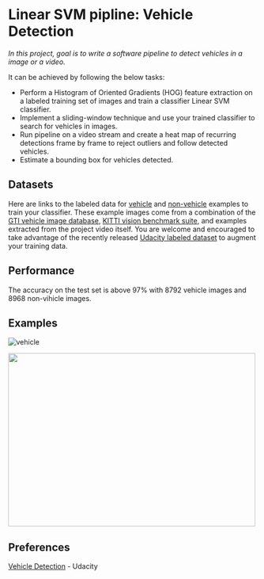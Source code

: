# Linear SVM pipline: Vehicle Detection
*In this project, goal is to write a software pipeline to detect vehicles in a image or a video.*

It can be achieved by following the below tasks:
+  Perform a Histogram of Oriented Gradients (HOG) feature extraction on a labeled training set of images and train a classifier Linear SVM classifier.
+ Implement a sliding-window technique and use your trained classifier to search for vehicles in images.
+ Run pipeline on a video stream and create a heat map of recurring detections frame by frame to reject outliers and follow detected vehicles.
+ Estimate a bounding box for vehicles detected.

## Datasets
Here are links to the labeled data for [vehicle](https://s3.amazonaws.com/udacity-sdc/Vehicle_Tracking/vehicles.zip) and [non-vehicle](https://s3.amazonaws.com/udacity-sdc/Vehicle_Tracking/non-vehicles.zip) examples to train your classifier. These example images come from a combination of the [GTI vehicle image database](http://www.gti.ssr.upm.es/data/Vehicle_database.html), [KITTI vision benchmark suite](http://www.gti.ssr.upm.es/data/Vehicle_database.html), and examples extracted from the project video itself. You are welcome and encouraged to take advantage of the recently released [Udacity labeled dataset](https://github.com/udacity/self-driving-car/tree/master/annotations) to augment your training data.

## Performance
The accuracy on the test set is above 97% with 8792 vehicle images and 8968 non-vihicle images.

## Examples
![vehicle](images/figures/vehicl_detect_on_image.png)

<img src="https://media.giphy.com/media/i3CLrpVj0GlIV9aHQJ/giphy.gif" width="500" height="350"/>

## Preferences
[Vehicle Detection](https://github.com/udacity/CarND-Vehicle-Detection) - Udacity
